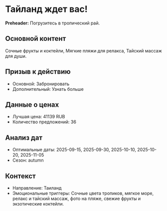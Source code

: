 # Тайланд ждет вас!

**Preheader:** Погрузитесь в тропический рай.

## Основной контент

Сочные фрукты и коктейли, Мягкие пляжи для релакса, Тайский массаж для души.

## Призыв к действию

- Основной: Забронировать
- Дополнительный: Узнать больше

## Данные о ценах

- Лучшая цена: 41139 RUB
- Количество предложений: 36

## Анализ дат

- Оптимальные даты: 2025-09-15, 2025-09-30, 2025-10-10, 2025-10-20, 2025-11-05
- Сезон: autumn

## Контекст

- Направление: Таиланд
- Эмоциональные триггеры: Сочные цвета тропиков, мягкое море, релакс и тайский массаж, фото на пляже, свежие фрукты и экзотические коктейли.
